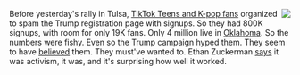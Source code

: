 <img src="http://scripting.com/images/2020/06/21/30rockcast.png" border="0" align="right">Before yesterday's rally in Tulsa, <a href="https://www.theverge.com/2020/6/21/21298169/kpop-fans-tiktok-tickets-trump-tulsa-rally-empty-seats">TikTok Teens and K-pop fans</a> organized to spam the Trump registration page with signups. So they had 800K signups, with room for only 19K fans. Only 4 million live in <a href="https://en.wikipedia.org/wiki/Oklahoma">Oklahoma</a>. So the numbers were fishy. Even so the Trump campaign hyped them. They seem to have <a href="https://www.cnn.com/videos/politics/2020/06/20/trump-overflow-crowd-speech-phillip-sot-nr-vpx.cnn">believed</a> them. They must've wanted to. Ethan Zuckerman <a href="https://twitter.com/EthanZ/status/1274685979182485505">says</a> it was activism, it was, and it's surprising how well it worked. 
